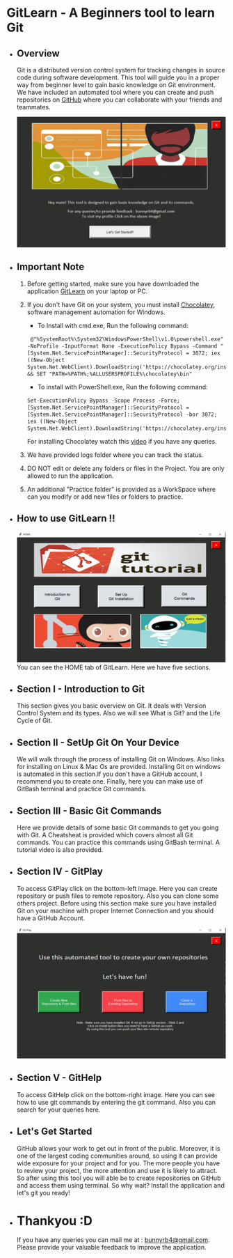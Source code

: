 # GitLearn - A Beginners tool to learn Git
- ## Overview
    Git is a distributed version control system for tracking changes in source code during software development. This tool will guide you in a proper way from beginner level to gain basic knowledge on Git environment. We have included an automated tool where you can create and push repositories on [GitHub](https://en.wikipedia.org/wiki/GitHub) where you can collaborate with your friends and teammates.

    <img src="images/gitlearn.jpg" width="500" height="300">

- ## Important Note
    1. Before getting started, make sure you have downloaded the application [GitLearn](https://drive.google.com/file/d/1Bmztt9qhCT6vtKvMtloRf2UBx7aNAJJV/view?usp=sharing) on your laptop or PC.
    2. If you don't have Git on your system, you must install [Chocolatey](https://chocolatey.org/docs/installation), software management automation for Windows.
        - To Install with cmd.exe, Run the following command:
        ```
         @"%SystemRoot%\System32\WindowsPowerShell\v1.0\powershell.exe" -NoProfile -InputFormat None -ExecutionPolicy Bypass -Command " [System.Net.ServicePointManager]::SecurityProtocol = 3072; iex ((New-Object System.Net.WebClient).DownloadString('https://chocolatey.org/install.ps1'))" && SET "PATH=%PATH%;%ALLUSERSPROFILE%\chocolatey\bin"
        ```
        - To install with PowerShell.exe, Run the following command:
        ```
        Set-ExecutionPolicy Bypass -Scope Process -Force; [System.Net.ServicePointManager]::SecurityProtocol = [System.Net.ServicePointManager]::SecurityProtocol -bor 3072; iex ((New-Object System.Net.WebClient).DownloadString('https://chocolatey.org/install.ps1'))
        ``` 
        For installing Chocolatey watch this [video](https://www.youtube.com/watch?v=KTUO1g_Btfk) if you have any queries.

    3. We have provided logs folder where you can track the status.
    4. DO NOT edit or delete any folders or files in the Project. You are only allowed to run the application.
    5. An additional "Practice folder" is provided as a WorkSpace where can you modify or add new files or folders to practice.
- ## How to use GitLearn !!
     <img src="images/home.jpg" width="500" height="300">
     You can see the HOME tab of GitLearn. Here we have five sections.
- ## Section I - Introduction to Git
    This section gives you basic overview on Git. It deals with Version Control System and its types. Also we will see What is Git? and the Life Cycle of Git. 
- ## Section II - SetUp Git On Your Device
    We will walk through the process of installing Git on Windows. Also links for installing on Linux & Mac Os are provided. Installing Git on windows is automated in this section.If you don't have a GitHub account, I recommend you to create one. Finally, here you can make use of GitBash terminal and practice Git commands.
- ## Section III - Basic Git Commands
    Here we provide details of some basic Git commands to get you going with Git. A Cheatsheat is provided which covers almost all Git commands. You can practice this commands using GitBash terminal. A tutorial video is also provided.
- ## Section IV - GitPlay
    To access GitPlay click on the bottom-left image. Here you can create repository or push files to remote repository. Also you can clone some others project. Before using this section make sure you have installed Git on your machine with proper Internet Connection and you should have a GitHub Account.

    <img src="images/gitplay.jpg" width="500" height="300">
- ## Section V - GitHelp
    To access GitHelp click on the bottom-right image. Here you can see how to use git commands by entering the git command. Also you can search for your queries here.

- ## Let's Get Started

     GitHub allows your work to get out in front of the public. Moreover, it is one of the largest coding communities around, so using it can provide wide exposure for your project and for you. The more people you have to review your project, the more attention and use it is likely to attract. So after using this tool you will able be to create repositories on GitHub and access them using terminal.
     So why wait? Install the application and let's git you ready!

- # Thankyou :D

    If you have any queries you can mail me at : bunnyrb4@gmail.com. Please provide your valuable feedback to improve the application.


